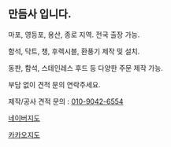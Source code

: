## 만듬사 입니다.

마포, 영등포, 용산, 종로 지역.
전국 출장 가능.

함석, 닥트, 챙, 후렉시블, 환풍기 제작 및 설치.

동판, 함석, 스테인레스 후드 등 다양한 주문 제작 가능.

부담 없이 견적 문의 연락주세요.

제작/공사 견적 문의 : <a href="tel:01090426554">010-9042-6554</a>

<a href="http://naver.me/FY7xdD9S">네이버지도</a> 

<a href="http://kko.to/6PJAvdoYo">카카오지도</a> 
